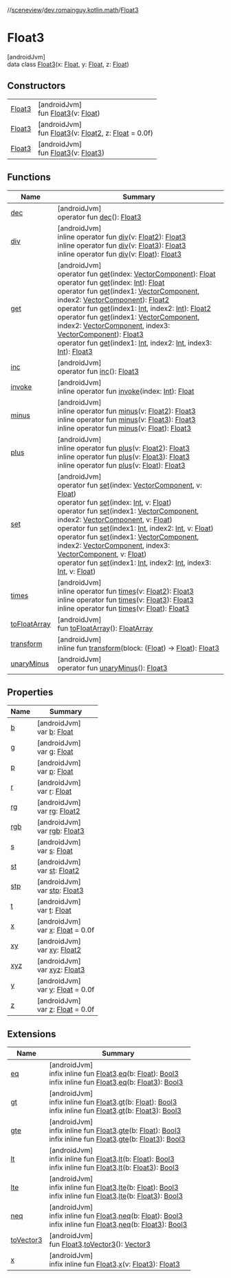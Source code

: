 //[sceneview](../../../index.md)/[dev.romainguy.kotlin.math](../index.md)/[Float3](index.md)

# Float3

[androidJvm]\
data class [Float3](index.md)(x: [Float](https://kotlinlang.org/api/latest/jvm/stdlib/kotlin/-float/index.html), y: [Float](https://kotlinlang.org/api/latest/jvm/stdlib/kotlin/-float/index.html), z: [Float](https://kotlinlang.org/api/latest/jvm/stdlib/kotlin/-float/index.html))

## Constructors

| | |
|---|---|
| [Float3](-float3.md) | [androidJvm]<br>fun [Float3](-float3.md)(v: [Float](https://kotlinlang.org/api/latest/jvm/stdlib/kotlin/-float/index.html)) |
| [Float3](-float3.md) | [androidJvm]<br>fun [Float3](-float3.md)(v: [Float2](../-float2/index.md), z: [Float](https://kotlinlang.org/api/latest/jvm/stdlib/kotlin/-float/index.html) = 0.0f) |
| [Float3](-float3.md) | [androidJvm]<br>fun [Float3](-float3.md)(v: [Float3](index.md)) |

## Functions

| Name | Summary |
|---|---|
| [dec](dec.md) | [androidJvm]<br>operator fun [dec](dec.md)(): [Float3](index.md) |
| [div](div.md) | [androidJvm]<br>inline operator fun [div](div.md)(v: [Float2](../-float2/index.md)): [Float3](index.md)<br>inline operator fun [div](div.md)(v: [Float3](index.md)): [Float3](index.md)<br>inline operator fun [div](div.md)(v: [Float](https://kotlinlang.org/api/latest/jvm/stdlib/kotlin/-float/index.html)): [Float3](index.md) |
| [get](get.md) | [androidJvm]<br>operator fun [get](get.md)(index: [VectorComponent](../-vector-component/index.md)): [Float](https://kotlinlang.org/api/latest/jvm/stdlib/kotlin/-float/index.html)<br>operator fun [get](get.md)(index: [Int](https://kotlinlang.org/api/latest/jvm/stdlib/kotlin/-int/index.html)): [Float](https://kotlinlang.org/api/latest/jvm/stdlib/kotlin/-float/index.html)<br>operator fun [get](get.md)(index1: [VectorComponent](../-vector-component/index.md), index2: [VectorComponent](../-vector-component/index.md)): [Float2](../-float2/index.md)<br>operator fun [get](get.md)(index1: [Int](https://kotlinlang.org/api/latest/jvm/stdlib/kotlin/-int/index.html), index2: [Int](https://kotlinlang.org/api/latest/jvm/stdlib/kotlin/-int/index.html)): [Float2](../-float2/index.md)<br>operator fun [get](get.md)(index1: [VectorComponent](../-vector-component/index.md), index2: [VectorComponent](../-vector-component/index.md), index3: [VectorComponent](../-vector-component/index.md)): [Float3](index.md)<br>operator fun [get](get.md)(index1: [Int](https://kotlinlang.org/api/latest/jvm/stdlib/kotlin/-int/index.html), index2: [Int](https://kotlinlang.org/api/latest/jvm/stdlib/kotlin/-int/index.html), index3: [Int](https://kotlinlang.org/api/latest/jvm/stdlib/kotlin/-int/index.html)): [Float3](index.md) |
| [inc](inc.md) | [androidJvm]<br>operator fun [inc](inc.md)(): [Float3](index.md) |
| [invoke](invoke.md) | [androidJvm]<br>inline operator fun [invoke](invoke.md)(index: [Int](https://kotlinlang.org/api/latest/jvm/stdlib/kotlin/-int/index.html)): [Float](https://kotlinlang.org/api/latest/jvm/stdlib/kotlin/-float/index.html) |
| [minus](minus.md) | [androidJvm]<br>inline operator fun [minus](minus.md)(v: [Float2](../-float2/index.md)): [Float3](index.md)<br>inline operator fun [minus](minus.md)(v: [Float3](index.md)): [Float3](index.md)<br>inline operator fun [minus](minus.md)(v: [Float](https://kotlinlang.org/api/latest/jvm/stdlib/kotlin/-float/index.html)): [Float3](index.md) |
| [plus](plus.md) | [androidJvm]<br>inline operator fun [plus](plus.md)(v: [Float2](../-float2/index.md)): [Float3](index.md)<br>inline operator fun [plus](plus.md)(v: [Float3](index.md)): [Float3](index.md)<br>inline operator fun [plus](plus.md)(v: [Float](https://kotlinlang.org/api/latest/jvm/stdlib/kotlin/-float/index.html)): [Float3](index.md) |
| [set](set.md) | [androidJvm]<br>operator fun [set](set.md)(index: [VectorComponent](../-vector-component/index.md), v: [Float](https://kotlinlang.org/api/latest/jvm/stdlib/kotlin/-float/index.html))<br>operator fun [set](set.md)(index: [Int](https://kotlinlang.org/api/latest/jvm/stdlib/kotlin/-int/index.html), v: [Float](https://kotlinlang.org/api/latest/jvm/stdlib/kotlin/-float/index.html))<br>operator fun [set](set.md)(index1: [VectorComponent](../-vector-component/index.md), index2: [VectorComponent](../-vector-component/index.md), v: [Float](https://kotlinlang.org/api/latest/jvm/stdlib/kotlin/-float/index.html))<br>operator fun [set](set.md)(index1: [Int](https://kotlinlang.org/api/latest/jvm/stdlib/kotlin/-int/index.html), index2: [Int](https://kotlinlang.org/api/latest/jvm/stdlib/kotlin/-int/index.html), v: [Float](https://kotlinlang.org/api/latest/jvm/stdlib/kotlin/-float/index.html))<br>operator fun [set](set.md)(index1: [VectorComponent](../-vector-component/index.md), index2: [VectorComponent](../-vector-component/index.md), index3: [VectorComponent](../-vector-component/index.md), v: [Float](https://kotlinlang.org/api/latest/jvm/stdlib/kotlin/-float/index.html))<br>operator fun [set](set.md)(index1: [Int](https://kotlinlang.org/api/latest/jvm/stdlib/kotlin/-int/index.html), index2: [Int](https://kotlinlang.org/api/latest/jvm/stdlib/kotlin/-int/index.html), index3: [Int](https://kotlinlang.org/api/latest/jvm/stdlib/kotlin/-int/index.html), v: [Float](https://kotlinlang.org/api/latest/jvm/stdlib/kotlin/-float/index.html)) |
| [times](times.md) | [androidJvm]<br>inline operator fun [times](times.md)(v: [Float2](../-float2/index.md)): [Float3](index.md)<br>inline operator fun [times](times.md)(v: [Float3](index.md)): [Float3](index.md)<br>inline operator fun [times](times.md)(v: [Float](https://kotlinlang.org/api/latest/jvm/stdlib/kotlin/-float/index.html)): [Float3](index.md) |
| [toFloatArray](to-float-array.md) | [androidJvm]<br>fun [toFloatArray](to-float-array.md)(): [FloatArray](https://kotlinlang.org/api/latest/jvm/stdlib/kotlin/-float-array/index.html) |
| [transform](transform.md) | [androidJvm]<br>inline fun [transform](transform.md)(block: ([Float](https://kotlinlang.org/api/latest/jvm/stdlib/kotlin/-float/index.html)) -&gt; [Float](https://kotlinlang.org/api/latest/jvm/stdlib/kotlin/-float/index.html)): [Float3](index.md) |
| [unaryMinus](unary-minus.md) | [androidJvm]<br>operator fun [unaryMinus](unary-minus.md)(): [Float3](index.md) |

## Properties

| Name | Summary |
|---|---|
| [b](b.md) | [androidJvm]<br>var [b](b.md): [Float](https://kotlinlang.org/api/latest/jvm/stdlib/kotlin/-float/index.html) |
| [g](g.md) | [androidJvm]<br>var [g](g.md): [Float](https://kotlinlang.org/api/latest/jvm/stdlib/kotlin/-float/index.html) |
| [p](p.md) | [androidJvm]<br>var [p](p.md): [Float](https://kotlinlang.org/api/latest/jvm/stdlib/kotlin/-float/index.html) |
| [r](r.md) | [androidJvm]<br>var [r](r.md): [Float](https://kotlinlang.org/api/latest/jvm/stdlib/kotlin/-float/index.html) |
| [rg](rg.md) | [androidJvm]<br>var [rg](rg.md): [Float2](../-float2/index.md) |
| [rgb](rgb.md) | [androidJvm]<br>var [rgb](rgb.md): [Float3](index.md) |
| [s](s.md) | [androidJvm]<br>var [s](s.md): [Float](https://kotlinlang.org/api/latest/jvm/stdlib/kotlin/-float/index.html) |
| [st](st.md) | [androidJvm]<br>var [st](st.md): [Float2](../-float2/index.md) |
| [stp](stp.md) | [androidJvm]<br>var [stp](stp.md): [Float3](index.md) |
| [t](t.md) | [androidJvm]<br>var [t](t.md): [Float](https://kotlinlang.org/api/latest/jvm/stdlib/kotlin/-float/index.html) |
| [x](x.md) | [androidJvm]<br>var [x](x.md): [Float](https://kotlinlang.org/api/latest/jvm/stdlib/kotlin/-float/index.html) = 0.0f |
| [xy](xy.md) | [androidJvm]<br>var [xy](xy.md): [Float2](../-float2/index.md) |
| [xyz](xyz.md) | [androidJvm]<br>var [xyz](xyz.md): [Float3](index.md) |
| [y](y.md) | [androidJvm]<br>var [y](y.md): [Float](https://kotlinlang.org/api/latest/jvm/stdlib/kotlin/-float/index.html) = 0.0f |
| [z](z.md) | [androidJvm]<br>var [z](z.md): [Float](https://kotlinlang.org/api/latest/jvm/stdlib/kotlin/-float/index.html) = 0.0f |

## Extensions

| Name | Summary |
|---|---|
| [eq](../eq.md) | [androidJvm]<br>infix inline fun [Float3](index.md).[eq](../eq.md)(b: [Float](https://kotlinlang.org/api/latest/jvm/stdlib/kotlin/-float/index.html)): [Bool3](../-bool3/index.md)<br>infix inline fun [Float3](index.md).[eq](../eq.md)(b: [Float3](index.md)): [Bool3](../-bool3/index.md) |
| [gt](../gt.md) | [androidJvm]<br>infix inline fun [Float3](index.md).[gt](../gt.md)(b: [Float](https://kotlinlang.org/api/latest/jvm/stdlib/kotlin/-float/index.html)): [Bool3](../-bool3/index.md)<br>infix inline fun [Float3](index.md).[gt](../gt.md)(b: [Float3](index.md)): [Bool3](../-bool3/index.md) |
| [gte](../gte.md) | [androidJvm]<br>infix inline fun [Float3](index.md).[gte](../gte.md)(b: [Float](https://kotlinlang.org/api/latest/jvm/stdlib/kotlin/-float/index.html)): [Bool3](../-bool3/index.md)<br>infix inline fun [Float3](index.md).[gte](../gte.md)(b: [Float3](index.md)): [Bool3](../-bool3/index.md) |
| [lt](../lt.md) | [androidJvm]<br>infix inline fun [Float3](index.md).[lt](../lt.md)(b: [Float](https://kotlinlang.org/api/latest/jvm/stdlib/kotlin/-float/index.html)): [Bool3](../-bool3/index.md)<br>infix inline fun [Float3](index.md).[lt](../lt.md)(b: [Float3](index.md)): [Bool3](../-bool3/index.md) |
| [lte](../lte.md) | [androidJvm]<br>infix inline fun [Float3](index.md).[lte](../lte.md)(b: [Float](https://kotlinlang.org/api/latest/jvm/stdlib/kotlin/-float/index.html)): [Bool3](../-bool3/index.md)<br>infix inline fun [Float3](index.md).[lte](../lte.md)(b: [Float3](index.md)): [Bool3](../-bool3/index.md) |
| [neq](../neq.md) | [androidJvm]<br>infix inline fun [Float3](index.md).[neq](../neq.md)(b: [Float](https://kotlinlang.org/api/latest/jvm/stdlib/kotlin/-float/index.html)): [Bool3](../-bool3/index.md)<br>infix inline fun [Float3](index.md).[neq](../neq.md)(b: [Float3](index.md)): [Bool3](../-bool3/index.md) |
| [toVector3](../../io.github.sceneview.math/to-vector3.md) | [androidJvm]<br>fun [Float3](index.md).[toVector3](../../io.github.sceneview.math/to-vector3.md)(): [Vector3](../../com.google.ar.sceneform.math/-vector3/index.md) |
| [x](../x.md) | [androidJvm]<br>infix inline fun [Float3](index.md).[x](../x.md)(v: [Float3](index.md)): [Float3](index.md) |
